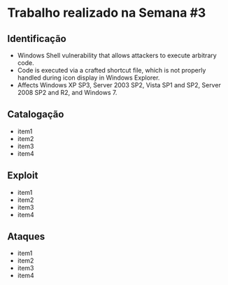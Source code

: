 # Trabalho realizado na Semana #3

## Identificação

- Windows Shell vulnerability that allows attackers to execute arbitrary code.
- Code is executed via a crafted shortcut file, which is not properly handled during icon display in Windows Explorer.
- Affects Windows XP SP3, Server 2003 SP2, Vista SP1 and SP2, Server 2008 SP2 and R2, and Windows 7.

## Catalogação

- item1
- item2
- item3
- item4

## Exploit

- item1
- item2
- item3
- item4

## Ataques

- item1
- item2
- item3
- item4
